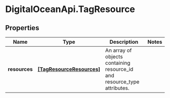 # DigitalOceanApi.TagResource

## Properties
Name | Type | Description | Notes
------------ | ------------- | ------------- | -------------
**resources** | [**[TagResourceResources]**](TagResourceResources.md) | An array of objects containing resource_id and resource_type  attributes. | 
